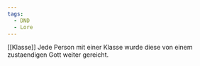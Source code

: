 ```yaml
---
tags:
  - DND
  - Lore
---
```

[[Klasse]]
Jede Person mit einer Klasse wurde diese von einem zustaendigen Gott weiter gereicht.